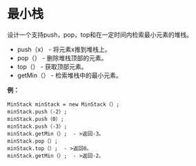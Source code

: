 # 最小栈

设计一个支持push，pop，top和在一定时间内检索最小元素的堆栈。

- push（x） - 将元素x推到堆栈上。
- pop（） - 删除堆栈顶部的元素。
- top（） - 获取顶部元素。
- getMin（） - 检索堆栈中的最小元素。

**例：**

```
MinStack minStack = new MinStack（）;
minStack.push（-2）;
minStack.push（0）;
minStack.push（-3）;
minStack.getMin（）;  - >返回-3。
minStack.pop（）;
minStack.top（）;  - >返回0。
minStack.getMin（）;  - >返回-2。
```